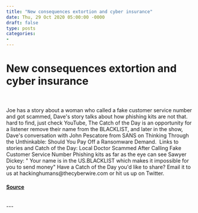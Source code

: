 ```yaml
---
title: "New consequences extortion and cyber insurance"
date: Thu, 29 Oct 2020 05:00:00 -0000
draft: false
type: posts
categories: 
- 
---
```

# New consequences extortion and cyber insurance

<br/>

<br/>
Joe has a story about a woman who called a fake customer service number and got scammed, Dave's story talks about how phishing kits are not that. hard to find, just check YouTube, The Catch of the Day is an opportunity for a listener remove their name from the BLACKLIST, and later in the show, Dave's conversation with John Pescatore from SANS on Thinking Through the Unthinkable: Should You Pay Off a Ransomware Demand.  Links to stories and Catch of the Day: Local Doctor Scammed After Calling Fake Customer Service Number Phishing kits as far as the eye can see Sawyer Dickey: " Your name is in the US.BLACKLIST which makes it impossible for you to send money" Have a Catch of the Day you'd like to share? Email it to us at hackinghumans@thecyberwire.com or hit us up on Twitter.

#### [Source](https://thecyberwire.com/podcasts/hacking-humans/122/notes)

<br/>
---

